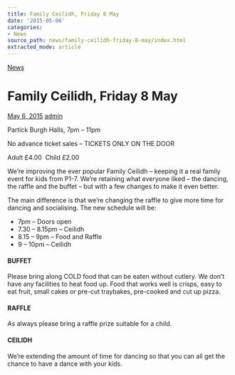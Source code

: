 ```yaml
---
title: Family Ceilidh, Friday 8 May
date: '2015-05-06'
categories:
- News
source_path: news/family-ceilidh-friday-8-may/index.html
extracted_mode: article
---
```

[News](category/news/)

# Family Ceilidh, Friday 8 May

[May 6, 2015](news/family-ceilidh-friday-8-may/) [admin](author/admin/)

Partick Burgh Halls, 7pm – 11pm

No advance ticket sales – TICKETS ONLY ON THE DOOR

Adult £4.00 &nbsp;Child £2.00

We’re improving the ever popular Family Ceilidh – keeping it a real family event for kids from P1-7. We’re retaining what everyone liked – the dancing, the raffle and the buffet – but with a few changes to make it even better.

The main difference is that we’re changing the raffle to give more time for dancing and socialising. The new schedule will be:

- 7pm – Doors open
- 7.30 – 8.15pm – Ceilidh
- 8.15 – 9pm – Food and Raffle
- 9 – 10pm – Ceilidh

#### BUFFET

Please bring along COLD food that can be eaten without cutlery. We don’t have any facilities to heat food up. Food that works well is crisps, easy to eat fruit, small cakes or pre-cut traybakes, pre-cooked and cut up pizza.

#### RAFFLE

As always please bring a raffle prize suitable for a child.

#### CEILIDH

We’re extending the amount of time for dancing so that you can all get the chance to have a dance with your kids.
